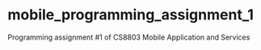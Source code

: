 # mobile_programming_assignment_1
Programming assignment #1 of CS8803 Mobile Application and Services
